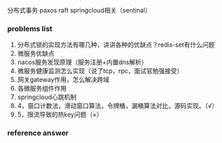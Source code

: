 分布式事务
paxos raft
springcloud相关（sentinal）
### problems list
1. 分布式锁的实现方法有哪几种，讲讲各种的优缺点？redis-set有什么问题
2. 微服务优缺点
3. nacos服务发现原理（服务注册+内置dns解析）
4. 微服务健康监测怎么实现（说了tcp，rpc，面试官勉强接受）
5. 网关gateway作用，怎么解决跨域
6. 各微服务组件作用
7. springcloud心跳机制
8. 4，窗口计数法，滑动窗口算法，令牌桶，漏桶算法对比，源码实现。（√）
9. 5，限流导致的热key问题（×）


### reference answer
